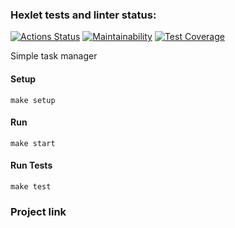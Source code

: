 ### Hexlet tests and linter status:
[![Actions Status](https://github.com/nikitovskij/php-project-lvl4/workflows/hexlet-check/badge.svg)](https://github.com/nikitovskij/php-project-lvl4/actions)
[![Maintainability](https://api.codeclimate.com/v1/badges/bd3d356d725140340556/maintainability)](https://codeclimate.com/github/nikitovskij/php-project-lvl4/maintainability)
[![Test Coverage](https://api.codeclimate.com/v1/badges/bd3d356d725140340556/test_coverage)](https://codeclimate.com/github/nikitovskij/php-project-lvl4/test_coverage)

Simple task manager

#### Setup
```
make setup
```

#### Run
```
make start
```

#### Run Tests
```
make test
```

### Project link
